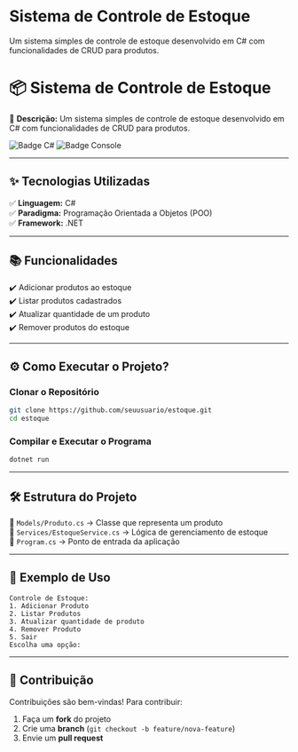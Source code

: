 # Sistema de Controle de Estoque
Um sistema simples de controle de estoque desenvolvido em C# com funcionalidades de CRUD para produtos.
# 📦 Sistema de Controle de Estoque

📌 **Descrição:** Um sistema simples de controle de estoque desenvolvido em C# com funcionalidades de CRUD para produtos.

![Badge C#](https://img.shields.io/badge/C%23-.NET-blue?style=for-the-badge&logo=csharp)
![Badge Console](https://img.shields.io/badge/Console%20App-Terminal-lightgrey?style=for-the-badge)

---

## ✨ Tecnologias Utilizadas
✅ **Linguagem:** C#  
✅ **Paradigma:** Programação Orientada a Objetos (POO)  
✅ **Framework:** .NET  

---

## 📚 Funcionalidades
✔️ Adicionar produtos ao estoque  
✔️ Listar produtos cadastrados  
✔️ Atualizar quantidade de um produto  
✔️ Remover produtos do estoque  

---

## ⚙️ Como Executar o Projeto?

###  Clonar o Repositório
```bash
git clone https://github.com/seuusuario/estoque.git
cd estoque
```

###  Compilar e Executar o Programa
```bash
dotnet run
```

---

## 🛠️ Estrutura do Projeto

📂 `Models/Produto.cs` → Classe que representa um produto  
📂 `Services/EstoqueService.cs` → Lógica de gerenciamento de estoque  
📂 `Program.cs` → Ponto de entrada da aplicação  

---

## 📌 Exemplo de Uso
```
Controle de Estoque:
1. Adicionar Produto
2. Listar Produtos
3. Atualizar quantidade de produto
4. Remover Produto
5. Sair
Escolha uma opção:
```

---

## 🤝 Contribuição
Contribuições são bem-vindas! Para contribuir:
1. Faça um **fork** do projeto
2. Crie uma **branch** (`git checkout -b feature/nova-feature`)
3. Envie um **pull request**




